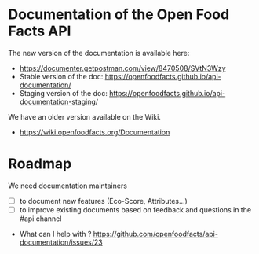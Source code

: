 # Documentation of the Open Food Facts API

The new version of the documentation is available here: 
- https://documenter.getpostman.com/view/8470508/SVtN3Wzy
- Stable version of the doc: https://openfoodfacts.github.io/api-documentation/
- Staging version of the doc: https://openfoodfacts.github.io/api-documentation-staging/

We have an older version available on the Wiki.

- https://wiki.openfoodfacts.org/Documentation

# Roadmap

We need documentation maintainers
- [ ] to document new features (Eco-Score, Attributes…)
- [ ] to improve existing documents based on feedback and questions in the #api channel

- What can I help with ? https://github.com/openfoodfacts/api-documentation/issues/23



